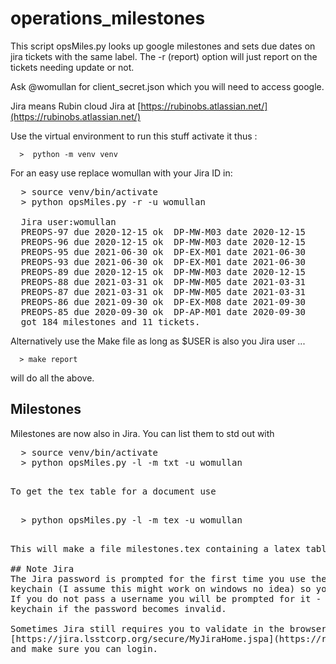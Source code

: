 # operations_milestones

This script opsMiles.py looks up google milestones and sets due dates on jira tickets with the same label.
The -r (report) option will just report on the tickets needing update or not. 

Ask @womullan for client_secret.json which you will need to access google.

Jira means Rubin cloud Jira at [https://rubinobs.atlassian.net/](https://rubinobs.atlassian.net/)

Use the virtual environment to run this stuff activate it thus :

      >  python -m venv venv 

For an easy use replace womullan with your Jira ID in:
<pre>
  > source venv/bin/activate 
  > python opsMiles.py -r -u womullan 

  Jira user:womullan
  PREOPS-97 due 2020-12-15 ok  DP-MW-M03 date 2020-12-15
  PREOPS-96 due 2020-12-15 ok  DP-MW-M03 date 2020-12-15
  PREOPS-95 due 2021-06-30 ok  DP-EX-M01 date 2021-06-30
  PREOPS-93 due 2021-06-30 ok  DP-EX-M01 date 2021-06-30
  PREOPS-89 due 2020-12-15 ok  DP-MW-M03 date 2020-12-15
  PREOPS-88 due 2021-03-31 ok  DP-MW-M05 date 2021-03-31
  PREOPS-87 due 2021-03-31 ok  DP-MW-M05 date 2021-03-31
  PREOPS-86 due 2021-09-30 ok  DP-EX-M08 date 2021-09-30
  PREOPS-85 due 2020-09-30 ok  DP-AP-M01 date 2020-09-30
  got 184 milestones and 11 tickets.
</pre>


Alternatively use the Make file as long as $USER is also you Jira user ... 

      > make report 

will do all the above.

## Milestones
Milestones are now also in Jira. You can list them to std out with

<pre>
  > source venv/bin/activate 
  > python opsMiles.py -l -m txt -u womullan 
<pre>

To get the tex table for a document use 

<pre>
  > python opsMiles.py -l -m tex -u womullan 
<pre>

This will make a file milestones.tex containing a latex table.

## Note Jira
The Jira password is prompted for the first time you use the script. Then it is stored in your
keychain (I assume this might work on windows no idea) so you are not prompted again. 
If you do not pass a username you will be prompted for it - this is also the way to refresh the 
keychain if the password becomes invalid. 

Sometimes Jira still requires you to validate in the browser. If you get login errors go to 
[https://jira.lsstcorp.org/secure/MyJiraHome.jspa](https://rubinobs.atlassian.net/jira/secure/MyJiraHome.jspa)
and make sure you can login.
